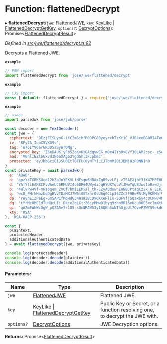 # Function: flattenedDecrypt

▸ **flattenedDecrypt**(`jwe`: [FlattenedJWE](../interfaces/_types_d_.flattenedjwe.md), `key`: [KeyLike](../types/_types_d_.keylike.md) \| [FlattenedDecryptGetKey](../interfaces/_jwe_flattened_decrypt_.flatteneddecryptgetkey.md), `options?`: [DecryptOptions](../interfaces/_types_d_.decryptoptions.md)): Promise\<[FlattenedDecryptResult](../interfaces/_types_d_.flatteneddecryptresult.md)>

*Defined in [src/jwe/flattened/decrypt.ts:92](https://github.com/panva/jose/blob/v3.3.0/src/jwe/flattened/decrypt.ts#L92)*

Decrypts a Flattened JWE.

**`example`** 
```js
// ESM import
import flattenedDecrypt from 'jose/jwe/flattened/decrypt'
```

**`example`** 
```js
// CJS import
const { default: flattenedDecrypt } = require('jose/jwe/flattened/decrypt')
```

**`example`** 
```js
// usage
import parseJwk from 'jose/jwk/parse'

const decoder = new TextDecoder()
const jwe = {
  ciphertext: '9EzjFISUyoG-ifC2mSihfP0DPC80yeyrxhTzKt1C_VJBkxeBG0MI4Te61Pk45RAGubUvBpU9jm4',
  iv: '8Fy7A_IuoX5VXG9s',
  tag: 'W76IYV6arGRuDSaSyWrQNg',
  encrypted_key: 'Z6eD4UK_yFb5ZoKvKkGAdqywEG_m0e4IYo0x8Vf30LAMJcsc-_zSgIeiF82teZyYi2YYduHKoqImk7MRnoPZOlEs0Q5BNK1OgBmSOhCE8DFyqh9Zh48TCTP6lmBQ52naqoUJFMtHzu-0LwZH26hxos0GP3Dt19O379MJB837TdKKa87skq0zHaVLAquRHOBF77GI54Bc7O49d8aOrSu1VEFGMThlW2caspPRiTSePDMDPq7_WGk50izRhB3Asl9wmP9wEeaTrkJKRnQj5ips1SAZ1hDBsqEQKKukxP1HtdcopHV5_qgwU8Hjm5EwSLMluMQuiE6hwlkXGOujZLVizA',
  aad: 'VGhlIEZlbGxvd3NoaXAgb2YgdGhlIFJpbmc',
  protected: 'eyJhbGciOiJSU0EtT0FFUC0yNTYiLCJlbmMiOiJBMjU2R0NNIn0'
}
const privateKey = await parseJwk({
  e: 'AQAB',
  n: 'qpzYkTGRKSUcd12hZaJnYEKVLfdEsqu6HBAxZgRSvzLFj_zTSAEXjbf3fX47MPEHRw8NDcEXPjVOz84t4FTXYF2w2_LGWfp_myjV8pR6oUUncJjS7DhnUmTG5bpuK2HFXRMRJYz_iNR48xRJPMoY84jrnhdIFx8Tqv6w4ZHVyEvcvloPgwG3UjLidP6jmqbTiJtidVLnpQJRuFNFQJiluQXBZ1nOLC7raQshu7L9y0IatVU7vf0BPnmuSkcNNvmQkSta6ODQBPaL5-o5SW8H37vQjPDkrlJpreViNa3jqP5DB5HYUO-DMh4FegRv9gZWLDEvXpSd9A13YXCa9Q8K_w',
  d: 'YAfYfiEAK8CPvUAeUC6RMUVI4o6DRG4UWydiJqHYUXYqbVlJMwYqU8Jws1oRxwJjrkNyfYNpqcInkh_jApm-gKc7nRGRQ6QTnynlAp1ASPW7tUzPq9YzkdTXfwboa9KkXDcXN6OdUU8GpQuODYFTegBfXqSMFzeOwniI5u5G_m2I6YU1zU4x7dxaKhPSK2mJ1v-tJu88j855DYIY0AiX5uf_oa0CgaqyOOY3LaxGjV0FxrkAzYluHfQef7ux-1ocXD1aUrdj3owk48ZVEb2o-V1bMLtk415ngS-u89bABHuJ50-gIwpO-y7ofe6ik4fAd9NfD8PVKHHsrNYbC5FdAQ',
  p: '4WlvPw4Vf-mHzoqem_2VUf7hMiLEM5sl_th-CZyA0dowhEnNBJPtaqCz2k_6_ECKZ5C-KoT-EmQOBILQFJtR9SOs6fI9yZGL1OpbjGNKpWzym8iQrFcKAhFvQ_hG7Fkwz6_yRV5fKnOWSD78Rk6wuOTaXqwJS7uljvrn7SmRFpE',
  q: 'wcO_PHrkHazbqDgBVvTDaMXJ7W5l0RTxhrOsU6qGCLp367Zc2F9BwPAlMy9KKMhf9RLxgv32lGqWxVh3WQ1GSJqswSIKhfAOzmuTDjlYxqrte_TMcaVDxtRuO8Bxp5A8Y7i3VxQ_Rjfa04QLxJfiRdap4UamYWco25WKH4rkcI8',
  dp: 'rWynEIZPeEg-GmSAP1fMqHdG34HsHiBCDV6XKeHlIo-SQFVfjSQax6y4c0CRw74MPj4YcTI9H_0m48WZPiF53vcBtESR0SFPyhI9OTezWK8HwV-AH3gf1ROA3XSJbJH6ge_GoCRJZ6nid9ct1RH52WcJs0j9Je1LJURZaBhQ7mE',
  dq: 'tYrMc0ME1dTuHQcUIj_Dkje2gLGtzZ6cyMMw01byq9zhnMRI6yUcu0OE5xcImXtbhIfSJhQCYn4XcyD2-UWZs07QS0e0qlcH2Fkr9-i9B66AQWJT5qqb_P9tpKgjFIbsPdaEWJ8MxaJxcTnHuNNBWoPMuNfz7VC1FD9goTsF23s',
  qi: 'qAZmEWhWcDgW_pQZA5e7r185-sOnNPAW53y16QKh5wNThGjpUl7OvePZWY59ekd6PYwvkloNIRki6mLskP9NZ73CsAdZknSAPaAmBuNGYDabtObcigQDPFQ5DeqyAdRUrim66eN7whE5mf_XgOwVAx3-9PtfHvvmTTNezHfoZdo',
  kty: 'RSA'
}, 'RSA-OAEP-256')

const {
  plaintext,
  protectedHeader,
  additionalAuthenticatedData
} = await flattenedDecrypt(jwe, privateKey)

console.log(protectedHeader)
console.log(decoder.decode(plaintext))
console.log(decoder.decode(additionalAuthenticatedData))
```

#### Parameters:

Name | Type | Description |
------ | ------ | ------ |
`jwe` | [FlattenedJWE](../interfaces/_types_d_.flattenedjwe.md) | Flattened JWE. |
`key` | [KeyLike](../types/_types_d_.keylike.md) \| [FlattenedDecryptGetKey](../interfaces/_jwe_flattened_decrypt_.flatteneddecryptgetkey.md) | Public Key or Secret, or a function resolving one, to decrypt the JWE with. |
`options?` | [DecryptOptions](../interfaces/_types_d_.decryptoptions.md) | JWE Decryption options.  |

**Returns:** Promise\<[FlattenedDecryptResult](../interfaces/_types_d_.flatteneddecryptresult.md)>
